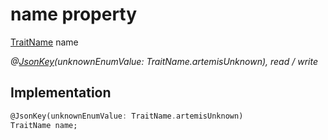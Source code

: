 


# name property






[TraitName](../../graphql_devices_devices_query.graphql/TraitName-class.md) name
  
_@[JsonKey](https://pub.dev/documentation/json_annotation/3.1.1/json_annotation/JsonKey-class.html)(unknownEnumValue: TraitName.artemisUnknown), read / write_






## Implementation

```dart
@JsonKey(unknownEnumValue: TraitName.artemisUnknown)
TraitName name;


```







